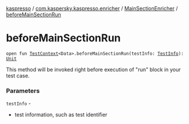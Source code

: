 [kaspresso](../../index.md) / [com.kaspersky.kaspresso.enricher](../index.md) / [MainSectionEnricher](index.md) / [beforeMainSectionRun](./before-main-section-run.md)

# beforeMainSectionRun

`open fun `[`TestContext`](../../com.kaspersky.kaspresso.testcases.core.testcontext/-test-context/index.md)`<Data>.beforeMainSectionRun(testInfo: `[`TestInfo`](../../com.kaspersky.kaspresso.testcases.models.info/-test-info/index.md)`): `[`Unit`](https://kotlinlang.org/api/latest/jvm/stdlib/kotlin/-unit/index.html)

This method will be invoked right before execution of "run" block in your test case.

### Parameters

`testInfo` -
* test information, such as test identifier
